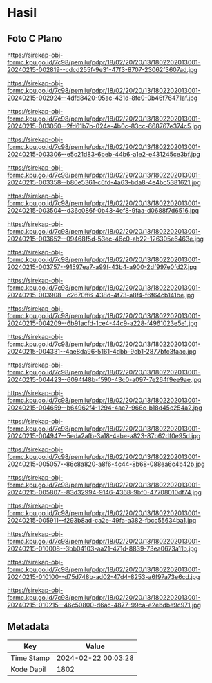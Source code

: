 # Hasil

## Foto C Plano

https://sirekap-obj-formc.kpu.go.id/7c98/pemilu/pdpr/18/02/20/20/13/1802202013001-20240215-002819--cdcd255f-9e31-47f3-8707-23062f3607ad.jpg

https://sirekap-obj-formc.kpu.go.id/7c98/pemilu/pdpr/18/02/20/20/13/1802202013001-20240215-002924--4dfd8420-95ac-431d-8fe0-0b46f76471af.jpg

https://sirekap-obj-formc.kpu.go.id/7c98/pemilu/pdpr/18/02/20/20/13/1802202013001-20240215-003050--2fd61b7b-024e-4b0c-83cc-668767e374c5.jpg

https://sirekap-obj-formc.kpu.go.id/7c98/pemilu/pdpr/18/02/20/20/13/1802202013001-20240215-003306--e5c21d83-6beb-44b6-a1e2-e431245ce3bf.jpg

https://sirekap-obj-formc.kpu.go.id/7c98/pemilu/pdpr/18/02/20/20/13/1802202013001-20240215-003358--b80e5361-c6fd-4a63-bda8-4e4bc5381621.jpg

https://sirekap-obj-formc.kpu.go.id/7c98/pemilu/pdpr/18/02/20/20/13/1802202013001-20240215-003504--d36c086f-0b43-4ef8-9faa-d0688f7d6516.jpg

https://sirekap-obj-formc.kpu.go.id/7c98/pemilu/pdpr/18/02/20/20/13/1802202013001-20240215-003652--09468f5d-53ec-46c0-ab22-126305e6463e.jpg

https://sirekap-obj-formc.kpu.go.id/7c98/pemilu/pdpr/18/02/20/20/13/1802202013001-20240215-003757--91597ea7-a99f-43b4-a900-2df997e0fd27.jpg

https://sirekap-obj-formc.kpu.go.id/7c98/pemilu/pdpr/18/02/20/20/13/1802202013001-20240215-003908--c2670ff6-438d-4f73-a8f4-f6f64cb141be.jpg

https://sirekap-obj-formc.kpu.go.id/7c98/pemilu/pdpr/18/02/20/20/13/1802202013001-20240215-004209--6b91acfd-1ce4-44c9-a228-f4961023e5e1.jpg

https://sirekap-obj-formc.kpu.go.id/7c98/pemilu/pdpr/18/02/20/20/13/1802202013001-20240215-004331--4ae8da96-5161-4dbb-9cb1-2877bfc3faac.jpg

https://sirekap-obj-formc.kpu.go.id/7c98/pemilu/pdpr/18/02/20/20/13/1802202013001-20240215-004423--6094f48b-f590-43c0-a097-7e264f9ee9ae.jpg

https://sirekap-obj-formc.kpu.go.id/7c98/pemilu/pdpr/18/02/20/20/13/1802202013001-20240215-004659--b64962f4-1294-4ae7-966e-b18d45e254a2.jpg

https://sirekap-obj-formc.kpu.go.id/7c98/pemilu/pdpr/18/02/20/20/13/1802202013001-20240215-004947--5eda2afb-3a18-4abe-a823-87b62df0e95d.jpg

https://sirekap-obj-formc.kpu.go.id/7c98/pemilu/pdpr/18/02/20/20/13/1802202013001-20240215-005057--86c8a820-a8f6-4c44-8b68-088ea6c4b42b.jpg

https://sirekap-obj-formc.kpu.go.id/7c98/pemilu/pdpr/18/02/20/20/13/1802202013001-20240215-005807--83d32994-9146-4368-9bf0-47708010df74.jpg

https://sirekap-obj-formc.kpu.go.id/7c98/pemilu/pdpr/18/02/20/20/13/1802202013001-20240215-005911--f293b8ad-ca2e-49fa-a382-fbcc55634ba1.jpg

https://sirekap-obj-formc.kpu.go.id/7c98/pemilu/pdpr/18/02/20/20/13/1802202013001-20240215-010008--3bb04103-aa21-471d-8839-73ea0673a11b.jpg

https://sirekap-obj-formc.kpu.go.id/7c98/pemilu/pdpr/18/02/20/20/13/1802202013001-20240215-010100--d75d748b-ad02-47d4-8253-a6f97a73e6cd.jpg

https://sirekap-obj-formc.kpu.go.id/7c98/pemilu/pdpr/18/02/20/20/13/1802202013001-20240215-010215--46c50800-d6ac-4877-99ca-e2ebdbe9c971.jpg


## Metadata

| Key        | Value               |
| ---------- | ------------------- |
| Time Stamp | 2024-02-22 00:03:28 |
| Kode Dapil | 1802                |



